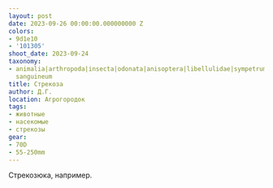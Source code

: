 ```yaml
---
layout: post
date: 2023-09-26 00:00:00.000000000 Z
colors:
- 9d1e10
- '101305'
shoot_date: 2023-09-24
taxonomy:
- animalia|arthropoda|insecta|odonata|anisoptera|libellulidae|sympetrum|sympetrum
  sanguineum
title: Стрекоза
author: Д.Г.
location: Агрогородок
tags:
- животные
- насекомые
- стрекозы
gear:
- 70D
- 55-250mm
---
```

Стрекозюка, например.

